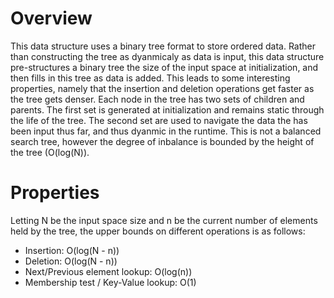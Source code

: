 # Overview

This data structure uses a binary tree format to store ordered data. Rather than constructing the
tree as dyanmicaly as data is input, this data structure pre-structures a binary tree the size of
the input space at initialization, and then fills in this tree as data is added. This leads to
some interesting properties, namely that the insertion and deletion operations get faster as the
tree gets denser. Each node in the tree has two sets of children and parents. The first set is
generated at initialization and remains static through the life of the tree. The second set are
used to navigate the data the has been input thus far, and thus dyanmic in the runtime. This is
not a balanced search tree, however the degree of inbalance is bounded by the height of the tree
(O(log(N)).

# Properties

Letting N be the input space size and n be the current number of elements held by the tree, the
upper bounds on different operations is as follows:

*	Insertion: O(log(N - n))
*	Deletion: O(log(N - n))
*	Next/Previous element lookup: O(log(n))
*	Membership test / Key-Value lookup: O(1)
